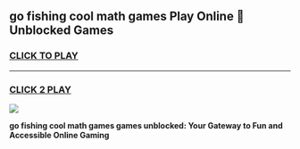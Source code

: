 
## go fishing cool math games Play Online 👋 Unblocked Games
<h3>
<a href="https://news.freeplayer.one?title=go_fishing_cool_math_games&ref=17CMG">CLICK TO PLAY</a></h3>
<hr>

<h3>
<a href="https://news.freeplayer.one?title=go_fishing_cool_math_games&ref=17CMG">CLICK 2 PLAY</a>
  
</h3>

<a href="https://news.freeplayer.one?title=go_fishing_cool_math_games&ref=17CMG/"><img src="https://clearcache.store/games.png"></a>


**go fishing cool math games games unblocked: Your Gateway to Fun and Accessible Online Gaming**
